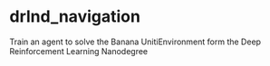 # drlnd_navigation
Train an agent to solve the Banana UnitiEnvironment form the Deep Reinforcement Learning Nanodegree
